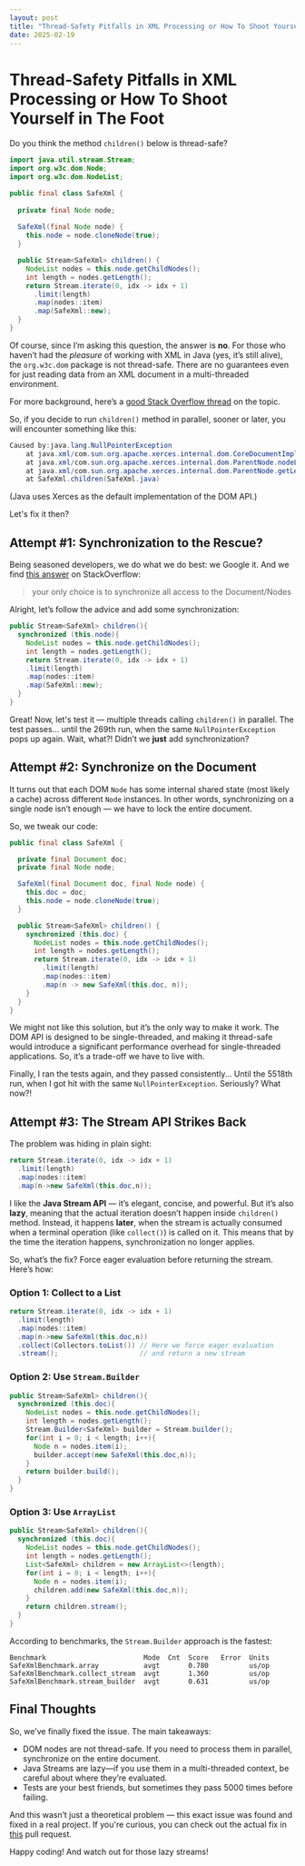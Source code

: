 ```yaml
---
layout: post
title: "Thread-Safety Pitfalls in XML Processing or How To Shoot Yourself in The Foot"
date: 2025-02-19
---
```


# Thread-Safety Pitfalls in XML Processing or How To Shoot Yourself in The Foot

Do you think the method `children()` below is thread-safe?

```java
import java.util.stream.Stream;
import org.w3c.dom.Node;
import org.w3c.dom.NodeList;

public final class SafeXml {
  
  private final Node node;
  
  SafeXml(final Node node) {
    this.node = node.cloneNode(true);
  }

  public Stream<SafeXml> children() {
    NodeList nodes = this.node.getChildNodes();
    int length = nodes.getLength();
    return Stream.iterate(0, idx -> idx + 1)
      .limit(length)
      .map(nodes::item)
      .map(SafeXml::new);
  }
}
```

Of course, since I’m asking this question, the answer is **no**.
For those who haven’t had the _pleasure_ of working with XML in Java (yes, it’s
still alive), the `org.w3c.dom` package is not thread-safe.
There are no guarantees even for just reading data from an XML document in
a multi-threaded environment.

For more background, here’s
a [good Stack Overflow thread](https://stackoverflow.com/questions/3439485/java-and-xml-jaxp-what-about-caching-and-thread-safety)
on the topic.

So, if you decide to run `children()` method in parallel, sooner or later,
you will encounter something like this:

```java
Caused by:java.lang.NullPointerException
    at java.xml/com.sun.org.apache.xerces.internal.dom.CoreDocumentImpl.getNodeListCache(CoreDocumentImpl.java:2283)
    at java.xml/com.sun.org.apache.xerces.internal.dom.ParentNode.nodeListGetLength(ParentNode.java:690)
    at java.xml/com.sun.org.apache.xerces.internal.dom.ParentNode.getLength(ParentNode.java:720)
    at SafeXml.children(SafeXml.java)
```

(Java uses Xerces as the default implementation of the DOM API.)

Let's fix it then?

## Attempt #1: Synchronization to the Rescue?

Being seasoned developers, we do what we do best: we Google it. And we
find [this answer](https://stackoverflow.com/questions/10550900/concurrency-and-reusage-of-org-w3c-dom-node)
on StackOverflow:

> your only choice is to synchronize all access to the Document/Nodes

Alright, let’s follow the advice and add some synchronization:

```java
public Stream<SafeXml> children(){
  synchronized (this.node){
    NodeList nodes = this.node.getChildNodes();
    int length = nodes.getLength();
    return Stream.iterate(0, idx -> idx + 1)
    .limit(length)
    .map(nodes::item)
    .map(SafeXml::new);
  }
}
```

Great! Now, let's test it — multiple threads calling `children()` in parallel.
The test passes... until the 269th run, when the same `NullPointerException`
pops up again. Wait, what?! Didn’t we **just** add synchronization?

## Attempt #2: Synchronize on the Document

It turns out that each DOM `Node` has some internal shared state
(most likely a cache) across different `Node` instances. 
In other words, synchronizing on a single node isn’t enough — we have to lock
the entire document.

So, we tweak our code:

```java
public final class SafeXml {

  private final Document doc;
  private final Node node;

  SafeXml(final Document doc, final Node node) {
    this.doc = doc;
    this.node = node.cloneNode(true);
  }

  public Stream<SafeXml> children() {
    synchronized (this.doc) {
      NodeList nodes = this.node.getChildNodes();
      int length = nodes.getLength();
      return Stream.iterate(0, idx -> idx + 1)
        .limit(length)
        .map(nodes::item)
        .map(n -> new SafeXml(this.doc, n));
    }
  }
}
```

We might not like this solution, but it’s the only way to make it work.
The DOM API is designed to be single-threaded, and making it thread-safe would
introduce a significant performance overhead for single-threaded applications.
So, it’s a trade-off we have to live with.

Finally, I ran the tests again, and they passed consistently...
Until the 5518th run, when I got hit with the same `NullPointerException`.
Seriously? What now?!

## Attempt #3: The Stream API Strikes Back

The problem was hiding in plain sight:

```java
return Stream.iterate(0, idx -> idx + 1)
  .limit(length)
  .map(nodes::item)
  .map(n->new SafeXml(this.doc,n));
```

I like the **Java Stream API** — it’s elegant, concise, and powerful.
But it’s also **lazy**, meaning that the actual iteration doesn’t happen inside
`children()` method. Instead, it happens **later**,
when the stream is actually consumed when a terminal operation (like `collect()`)
is called on it. This means that by
the time the iteration happens, synchronization no longer applies.

So, what’s the fix? Force eager evaluation before returning the stream.
Here’s how:

### Option 1: Collect to a List

```java
return Stream.iterate(0, idx -> idx + 1)
  .limit(length)
  .map(nodes::item)
  .map(n->new SafeXml(this.doc,n))
  .collect(Collectors.toList()) // Here we force eager evaluation
  .stream();                    // and return a new stream
```

### Option 2: Use `Stream.Builder`

```java
public Stream<SafeXml> children(){
  synchronized (this.doc){
    NodeList nodes = this.node.getChildNodes();
    int length = nodes.getLength();
    Stream.Builder<SafeXml> builder = Stream.builder();
    for(int i = 0; i < length; i++){
      Node n = nodes.item(i);
      builder.accept(new SafeXml(this.doc,n));
    }
    return builder.build();
  }
}
```

### Option 3: Use `ArrayList`

```java
public Stream<SafeXml> children(){
  synchronized (this.doc){
    NodeList nodes = this.node.getChildNodes();
    int length = nodes.getLength();
    List<SafeXml> children = new ArrayList<>(length);
    for(int i = 0; i < length; i++){
      Node n = nodes.item(i);
      children.add(new SafeXml(this.doc,n));
    }
    return children.stream();
  }
}
```

According to benchmarks, the `Stream.Builder` approach is the fastest:

```shell
Benchmark                        Mode  Cnt  Score   Error  Units
SafeXmlBenchmark.array           avgt       0.780          us/op
SafeXmlBenchmark.collect_stream  avgt       1.360          us/op
SafeXmlBenchmark.stream_builder  avgt       0.631          us/op
```

## Final Thoughts

So, we’ve finally fixed the issue. The main takeaways:

- DOM nodes are not thread-safe. If you need to process them in parallel,
  synchronize on the entire document.
- Java Streams are lazy—if you use them in a multi-threaded context,
  be careful about where they’re evaluated.
- Tests are your best friends, but sometimes they pass 5000 times before
  failing.

And this wasn’t just a theoretical problem — this exact issue was found and
fixed in a real project.
If you're curious, you can check out the actual fix
in [this](https://github.com/volodya-lombrozo/xnav/pull/62) pull request.

Happy coding! And watch out for those lazy streams!
